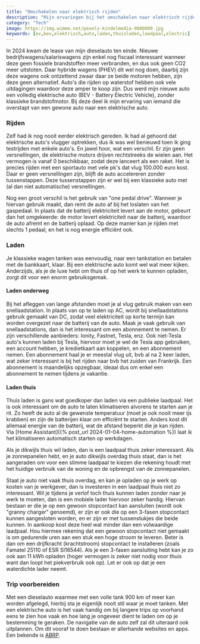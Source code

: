 ```yaml
---
title: "Omschakelen naar elektrisch rijden"
description: "Mijn ervaringen bij het omschakelen naar elektrisch rijden."
category: "Tech"
image: https://img.wimme.net/pexels-kindelmedia-9800009.jpg
keywords: [ev,bev,elektrisch,auto,laden,thuisladen,laadpaal,electric]
---
```


In 2024 kwam de lease van mijn dieselauto ten einde. Nieuwe bedrijfswagens/salariswagens zijn enkel nog fiscaal interessant wanneer deze geen fossiele brandstoffen meer verbranden, en dus ook geen CO2 meer uitstoten. Daar hybride wagens (PHEV) dit wel nog doen, daarbij zijn deze wagens ook ontzettend zwaar daar ze beide motoren hebben, zijn deze geen alternatief. Auto's die rijden op waterstof hebben ook vele uitdagingen waardoor deze amper te koop zijn. Dus werd mijn nieuwe auto een volledig elektrische auto (BEV - Battery Electric Vehicle), zonder klassieke brandstofmotor. Bij deze deel ik mijn ervaring van iemand die overstapt van een gewone auto naar een elektrische auto.

### Rijden

Zelf had ik nog nooit eerder elektrisch gereden. Ik had al gehoord dat elektrische auto's vlugger optrekken, dus ik was wel benieuwd toen ik ging testrijden met enkele auto's. En jawel hoor, wat een verschil. Er zijn geen versnellingen, de elektrische motors drijven rechtstreeks de wielen aan. Het vermogen is vanaf 0 beschikbaar, zodat deze lanceert als een raket. Het is precies rijden met een sportauto met vele pk's dat vlug 100.000 euro kost. Daar er geen versnellingen zijn, blijft de auto accelereren zonder tussenstappen. Deze tussenstappen zijn er wel bij een klassieke auto met (al dan niet automatische) versnellingen.

Nog een groot verschil is het gebruik van "one pedal drive". Wanneer je hiervan gebruik maakt, dan remt de auto af bij het loslaten van het gaspedaal. In plaats dat de batterij elektriciteit levert aan de motor, gebeurt dan het omgekeerde: de motor levert elektriciteit naar de batterij, waardoor de auto afremt en de batterij oplaad. Op deze manier kan je rijden met slechts 1 pedaal, en het is nog energie efficiënt ook.

### Laden

Je klassieke wagen tanken was eenvoudig, naar een tankstation en betalen met de bankkaart, klaar. Bij een elektrische auto komt wel wat meer kijken. Anderzijds, als je de luxe hebt om thuis of op het werk te kunnen opladen, zorgt dit voor een enorm gebruiksgemak.

#### Laden onderweg

Bij het afleggen van lange afstanden moet je al vlug gebruik maken van een snellaadstation. In plaats van op te laden op AC, wordt bij snellaadstations gebruik gemaakt van DC, zodat veel elektriciteit op korte termijn kan worden overgezet naar de batterij van de auto. Maak je vaak gebruik van snellaadstations, dan is het interessant om een abonnement te nemen. Er zijn verschillende aanbieders: Ionity, Fastnet, Tesla, enz. Ook niet-Tesla auto's kunnen laden bij Tesla, hiervoor moet je wel de Tesla app gebruiken, een account hebben, je kredietkaart aan koppelen, en een abonnement nemen. Een abonnement haal je er meestal vlug uit, bvb al na 2 keer laden, wat zeker interessant is bij het rijden naar bvb het zuiden van Frankrijk. Een abonnement is maandelijks opzegbaar, ideaal dus om enkel een abonnement te nemen tijdens je vakantie.

#### Laden thuis

Thuis laden is gans wat goedkoper dan laden via een publieke laadpaal. Het is ook interessant om de auto te laten klimatiseren alvorens te starten aan je rit. Zo heeft de auto al de gewenste temperatuur (moet je ook nooit meer ijs krabben) en zijn de batterijen klaar om efficiënt te starten. Anders kost dit allemaal energie van de batterij, wat de afstand beperkt die je kan rijden. Via [Home Assistant]({% post_url 2024-01-04-home-automation %}) laat ik het klimatiseren automatisch starten op werkdagen.

Als je dikwijls thuis wil laden, dan is een laadpaal thuis zeker interessant. Als je zonnepanelen hebt, en je auto dikwijls overdag thuis staat, dan is het aangeraden om voor een slimme laadpaal te kiezen die rekening houdt met het huidige verbruik van de woning en de opbrengst van de zonnepanelen.

Staat je auto niet vaak thuis overdag, en kan je opladen op je werk op kosten van je werkgever, dan is investeren in een laadpaal thuis niet zo interessant. Wil je tijdens je verlof toch thuis kunnen laden zonder naar je werk te moeten, dan is een mobiele lader hiervoor zeker handig. Hiervan bestaan er die je op een gewoon stopcontact kan aansluiten (wordt ook "granny charger" genoemd), er zijn er ook die op een 3-fasen stopcontact kunnen aangesloten worden, en er zijn er met tussenstukjes die beide kunnen. In aankoop kost deze heel wat minder dan een volwaardige laadpaal. Hou hiermee rekening dat een gewoon stopcontact niet gemaakt is om gedurende uren aan een stuk een hoge stroom te leveren. Beter is dan om een drijfkracht (krachtstroom) stopcontact te installeren (zoals Famatel 25110 of ESR SI16544). Als je een 3-fasen aansluiting hebt kan je zo ook aan 11 kWh opladen (hoger vermogen is zeker niet nodig voor thuis want dan loopt het piekverbruik ook op). Let er ook op dat je een waterdichte lader neemt.

### Trip voorbereiden

Met een dieselauto waarmee met een volle tank 900 km of meer kan worden afgelegd, hierbij sta je eigenlijk nooit stil waar je moet tanken. Met een elektrische auto is het vaak handig om bij langere trips op voorhand eens te zien hoe vaak en hoe lang je ongeveer dient te laden om op je bestemming te geraken. De navigatie van de auto zelf zal dit uiteraard ook uitplannen. Om dit vooraf te doen bestaan er allerhande websites en apps. Een bekende is [ABRP](https://abetterrouteplanner.com/).
